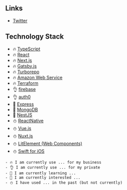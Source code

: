 ## Links
- [Twitter](https://twitter.com/kubo_programmer)

## Technology Stack

- 🔥 [TypeScript](https://www.typescriptlang.org/)
- 🔥 [React](https://reactjs.org/)
- 🔥 [Next.js](https://nextjs.org/)
- 🔥 [Gatsby.js](https://www.gatsbyjs.com/)
- 🔥 [Turborepo](https://turbo.build/)
- 🔥 [Amazon Web Service](https://aws.amazon.com/)
- 🔥 [Terraform](https://www.terraform.io/)
- 👌 [firebase](https://firebase.google.com/)
- 👌 [auth0](https://auth0.com/)
- 🌱 [Express](https://expressjs.com/)
- 🌱 [MongoDB](https://www.mongodb.com/)
- 💬 [NestJS](https://nestjs.com/)
- ⛄ [ReactNative](https://reactnative.dev/)
- ⛄ [Vue.js](https://vuejs.org/)
- ⛄ [Nuxt.js](https://nuxtjs.org/)
- ⛄ [LitElement (Web Components)](https://lit.dev/)
- ⛄ [Swift for iOS](https://www.apple.com/swift/)

```
- 🔥 I am currently use ... for my business
- 👌 I am currently use ... for my private
- 🌱 I am currently learning ...
- 💬 I am currently interested ...
- ⛄ I have used ... in the past (but not currently)
```
